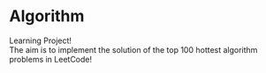 # Algorithm

Learning Project!<br />
The aim is to implement the solution of the top 100 hottest algorithm problems in LeetCode!
